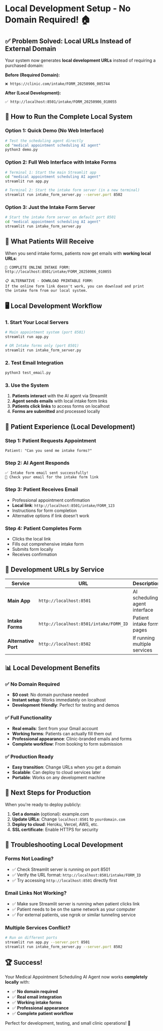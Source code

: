 # Local Development Setup - No Domain Required! 🏠

## ✅ Problem Solved: Local URLs Instead of External Domain

Your system now generates **local development URLs** instead of requiring a purchased domain:

**Before (Required Domain):**
```
❌ https://clinic.com/intake/FORM_20250906_005744
```

**After (Local Development):**
```
✅ http://localhost:8501/intake/FORM_20250906_010055
```

## 🚀 How to Run the Complete Local System

### Option 1: Quick Demo (No Web Interface)
```bash
# Test the scheduling agent directly
cd "medical appointment scheduling AI agent"
python3 demo.py
```

### Option 2: Full Web Interface with Intake Forms
```bash
# Terminal 1: Start the main Streamlit app
cd "medical appointment scheduling AI agent"
streamlit run app.py

# Terminal 2: Start the intake form server (in a new terminal)
streamlit run intake_form_server.py --server.port 8502
```

### Option 3: Just the Intake Form Server
```bash
# Start the intake form server on default port 8501
cd "medical appointment scheduling AI agent"
streamlit run intake_form_server.py
```

## 📧 What Patients Will Receive

When you send intake forms, patients now get emails with **working local URLs**:

```
🔗 COMPLETE ONLINE INTAKE FORM: 
http://localhost:8501/intake/FORM_20250906_010055

📋 ALTERNATIVE - DOWNLOAD PRINTABLE FORM:
If the online form link doesn't work, you can download and print 
the intake form from our local system.
```

## 🖥️ Local Development Workflow

### 1. Start Your Local Servers
```bash
# Main appointment system (port 8501)
streamlit run app.py

# OR Intake forms only (port 8501)
streamlit run intake_form_server.py
```

### 2. Test Email Integration
```bash
python3 test_email.py
```

### 3. Use the System
1. **Patients interact** with the AI agent via Streamlit
2. **Agent sends emails** with local intake form links
3. **Patients click links** to access forms on localhost
4. **Forms are submitted** and processed locally

## 📱 Patient Experience (Local Development)

### Step 1: Patient Requests Appointment
```
Patient: "Can you send me intake forms?"
```

### Step 2: AI Agent Responds
```
✅ Intake form email sent successfully!
📧 Check your email for the intake form link
```

### Step 3: Patient Receives Email
- Professional appointment confirmation
- **Local link**: `http://localhost:8501/intake/FORM_123`
- Instructions for form completion
- Alternative options if link doesn't work

### Step 4: Patient Completes Form
- Clicks the local link
- Fills out comprehensive intake form
- Submits form locally
- Receives confirmation

## 🔧 Development URLs by Service

| Service | URL | Description |
|---------|-----|-------------|
| **Main App** | `http://localhost:8501` | AI scheduling agent interface |
| **Intake Forms** | `http://localhost:8501/intake/FORM_ID` | Patient intake form pages |
| **Alternative Port** | `http://localhost:8502` | If running multiple services |

## 📊 Local Development Benefits

### ✅ No Domain Required
- **$0 cost**: No domain purchase needed
- **Instant setup**: Works immediately on localhost
- **Development friendly**: Perfect for testing and demos

### ✅ Full Functionality
- **Real emails**: Sent from your Gmail account
- **Working forms**: Patients can actually fill them out
- **Professional appearance**: Clinic-branded emails and forms
- **Complete workflow**: From booking to form submission

### ✅ Production Ready
- **Easy transition**: Change URLs when you get a domain
- **Scalable**: Can deploy to cloud services later
- **Portable**: Works on any development machine

## 🎯 Next Steps for Production

When you're ready to deploy publicly:

1. **Get a domain** (optional): example.com
2. **Update URLs**: Change `localhost:8501` to `yourdomain.com`
3. **Deploy to cloud**: Heroku, Vercel, AWS, etc.
4. **SSL certificate**: Enable HTTPS for security

## 🚨 Troubleshooting Local Development

### Forms Not Loading?
- ✅ Check Streamlit server is running on port 8501
- ✅ Verify the URL format: `http://localhost:8501/intake/FORM_ID`
- ✅ Try accessing `http://localhost:8501` directly first

### Email Links Not Working?
- ✅ Make sure Streamlit server is running when patient clicks link
- ✅ Patient needs to be on the same network as your computer
- ✅ For external patients, use ngrok or similar tunneling service

### Multiple Services Conflict?
```bash
# Run on different ports
streamlit run app.py --server.port 8501
streamlit run intake_form_server.py --server.port 8502
```

## 🏆 Success!

Your Medical Appointment Scheduling AI Agent now works **completely locally** with:

- ✅ **No domain required**
- ✅ **Real email integration** 
- ✅ **Working intake forms**
- ✅ **Professional appearance**
- ✅ **Complete patient workflow**

Perfect for development, testing, and small clinic operations! 🎉
